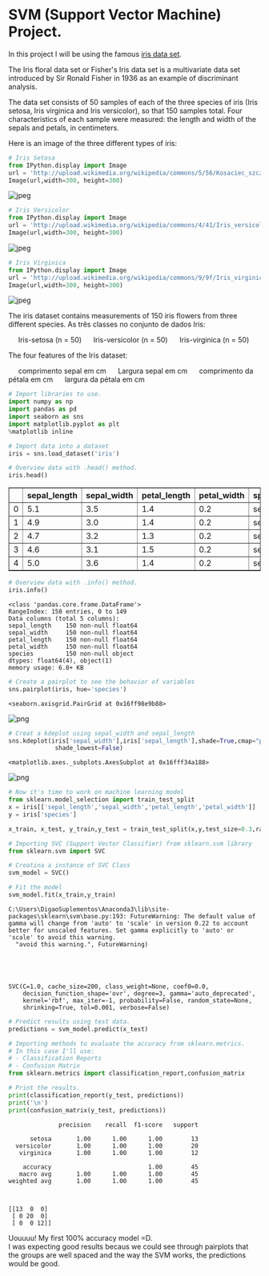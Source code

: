 # SVM (Support Vector Machine) Project. 

In this project I will be using the famous [iris data set](http://en.wikipedia.org/wiki/Iris_flower_data_set).

The Iris floral data set or Fisher's Iris data set is a multivariate data set introduced by Sir Ronald Fisher in 1936 as an example of discriminant analysis.

The data set consists of 50 samples of each of the three species of iris (Iris setosa, Iris virginica and Iris versicolor), so that 150 samples total. Four characteristics of each sample were measured: the length and width of the sepals and petals, in centimeters.

Here is an image of the three different types of iris:


```python
# Iris Setosa
from IPython.display import Image
url = 'http://upload.wikimedia.org/wikipedia/commons/5/56/Kosaciec_szczecinkowaty_Iris_setosa.jpg'
Image(url,width=300, height=300)
```




![jpeg](output_1_0.jpeg)




```python
# Iris Versicolor
from IPython.display import Image
url = 'http://upload.wikimedia.org/wikipedia/commons/4/41/Iris_versicolor_3.jpg'
Image(url,width=300, height=300)
```




![jpeg](output_2_0.jpeg)




```python
# Iris Virginica
from IPython.display import Image
url = 'http://upload.wikimedia.org/wikipedia/commons/9/9f/Iris_virginica.jpg'
Image(url,width=300, height=300)
```




![jpeg](output_3_0.jpeg)



The iris dataset contains measurements of 150 iris flowers from three different species.
As três classes no conjunto de dados Iris:

     Iris-setosa (n = 50)
     Iris-versicolor (n = 50)
     Iris-virginica (n = 50)

The four features of the Iris dataset:

     comprimento sepal em cm
     Largura sepal em cm
     comprimento da pétala em cm
     largura da pétala em cm


```python
# Import libraries to use.
import numpy as np
import pandas as pd
import seaborn as sns
import matplotlib.pyplot as plt
%matplotlib inline
```


```python
# Import data into a dataset
iris = sns.load_dataset('iris')
```


```python
# Overview data with .head() method.
iris.head()
```




<div>
<style scoped>
    .dataframe tbody tr th:only-of-type {
        vertical-align: middle;
    }

    .dataframe tbody tr th {
        vertical-align: top;
    }

    .dataframe thead th {
        text-align: right;
    }
</style>
<table border="1" class="dataframe">
  <thead>
    <tr style="text-align: right;">
      <th></th>
      <th>sepal_length</th>
      <th>sepal_width</th>
      <th>petal_length</th>
      <th>petal_width</th>
      <th>species</th>
    </tr>
  </thead>
  <tbody>
    <tr>
      <td>0</td>
      <td>5.1</td>
      <td>3.5</td>
      <td>1.4</td>
      <td>0.2</td>
      <td>setosa</td>
    </tr>
    <tr>
      <td>1</td>
      <td>4.9</td>
      <td>3.0</td>
      <td>1.4</td>
      <td>0.2</td>
      <td>setosa</td>
    </tr>
    <tr>
      <td>2</td>
      <td>4.7</td>
      <td>3.2</td>
      <td>1.3</td>
      <td>0.2</td>
      <td>setosa</td>
    </tr>
    <tr>
      <td>3</td>
      <td>4.6</td>
      <td>3.1</td>
      <td>1.5</td>
      <td>0.2</td>
      <td>setosa</td>
    </tr>
    <tr>
      <td>4</td>
      <td>5.0</td>
      <td>3.6</td>
      <td>1.4</td>
      <td>0.2</td>
      <td>setosa</td>
    </tr>
  </tbody>
</table>
</div>




```python
# Overview data with .info() method.
iris.info()
```

    <class 'pandas.core.frame.DataFrame'>
    RangeIndex: 150 entries, 0 to 149
    Data columns (total 5 columns):
    sepal_length    150 non-null float64
    sepal_width     150 non-null float64
    petal_length    150 non-null float64
    petal_width     150 non-null float64
    species         150 non-null object
    dtypes: float64(4), object(1)
    memory usage: 6.0+ KB
    


```python
# Create a pairplot to see the behavior of variables
sns.pairplot(iris, hue='species')
```




    <seaborn.axisgrid.PairGrid at 0x16ff98e9b88>




![png](output_9_1.png)



```python
# Creat a kdeplot using sepal_width and sepal_length
sns.kdeplot(iris['sepal_width'],iris['sepal_length'],shade=True,cmap="plasma",
             shade_lowest=False)
```




    <matplotlib.axes._subplots.AxesSubplot at 0x16fff34a188>




![png](output_10_1.png)



```python
# Now it's time to work on machine learning model
from sklearn.model_selection import train_test_split
x = iris[['sepal_length','sepal_width','petal_length','petal_width']]
y = iris['species']

x_train, x_test, y_train,y_test = train_test_split(x,y,test_size=0.3,random_state=101)
```


```python
# Importing SVC (Support Vector Classifier) from sklearn.svm library
from sklearn.svm import SVC

# Creatina a instance of SVC Class
svm_model = SVC()

# Fit the model
svm_model.fit(x_train,y_train)
```

    C:\Users\DigaoSuplementos\Anaconda3\lib\site-packages\sklearn\svm\base.py:193: FutureWarning: The default value of gamma will change from 'auto' to 'scale' in version 0.22 to account better for unscaled features. Set gamma explicitly to 'auto' or 'scale' to avoid this warning.
      "avoid this warning.", FutureWarning)
    




    SVC(C=1.0, cache_size=200, class_weight=None, coef0=0.0,
        decision_function_shape='ovr', degree=3, gamma='auto_deprecated',
        kernel='rbf', max_iter=-1, probability=False, random_state=None,
        shrinking=True, tol=0.001, verbose=False)




```python
# Predict results using test data.
predictions = svm_model.predict(x_test)
```


```python
# Importing methods to evaluate the accuracy from sklearn.metrics.
# In this case I'll use:
# - Classification Reports
# - Confusion Matrix
from sklearn.metrics import classification_report,confusion_matrix
```


```python
# Print the results.
print(classification_report(y_test, predictions))
print('\n')
print(confusion_matrix(y_test, predictions))
```

                  precision    recall  f1-score   support
    
          setosa       1.00      1.00      1.00        13
      versicolor       1.00      1.00      1.00        20
       virginica       1.00      1.00      1.00        12
    
        accuracy                           1.00        45
       macro avg       1.00      1.00      1.00        45
    weighted avg       1.00      1.00      1.00        45
    
    
    
    [[13  0  0]
     [ 0 20  0]
     [ 0  0 12]]
    

Uouuuu!
My first 100% accuracy model =D.  
I was expecting good results becaus we could see through pairplots that the groups are well spaced and the way the SVM works, the predictions would be good.
